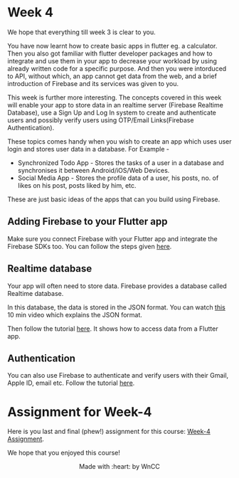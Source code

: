 # Week 4
We hope that everything till week 3 is clear to you. 

You have now learnt how to create basic apps in flutter eg. a calculator. Then you also got familiar with flutter developer packages and how to integrate and use them in your app to decrease your workload by using already written code for a specific purpose. And then you were intorduced to API, without which, an app cannot get data from the web, and a brief introduction of Firebase and its services was given to you.

This week is further more interesting. The concepts covered in this week will enable your app to store data in an realtime server (Firebase Realtime Database), use a Sign Up and Log In system to create and authenticate users and possibly verify users using OTP/Email Links(Firebase Authentication).

These topics comes handy when you wish to create an app which uses user login and stores user data in a database.
For Example - 
* Synchronized Todo App - Stores the tasks of a user in a database and synchronises it between Android/iOS/Web Devices.
* Social Media App - Stores the profile data of a user, his posts, no. of likes on his post,  posts liked by him, etc. 

These are just basic ideas of the apps that can you build using Firebase.

## Adding Firebase to your Flutter app
Make sure you connect Firebase with your Flutter app and integrate the Firebase SDKs too.
You can follow the steps given [here](https://medium.com/enappd/adding-firebase-to-your-flutter-app-281b8f391b47).

## Realtime database
Your app will often need to store data.
Firebase provides a database called Realtime database.

In this database, the data is stored in the JSON format.
You can watch [this](https://www.youtube.com/watch?v=JuFdz8f-cT4) 10 min video which explains the JSON format.

Then follow the tutorial [here](https://medium.com/firebase-tips-tricks/how-to-use-firebase-queries-in-flutter-361f21005467).
It shows how to access data from a Flutter app.

## Authentication
You can also use Firebase to authenticate and verify users with their Gmail, Apple ID, email etc.
Follow the tutorial [here](https://medium.com/firebase-tips-tricks/how-to-use-firebase-authentication-in-flutter-50e8b81cb29f).

# Assignment for Week-4
Here is you last and final (phew!) assignment for this course: [Week-4 Assignment](Assignment.md).

We hope that you enjoyed this course!

<p align="center">Made with :heart: by WnCC</p>
